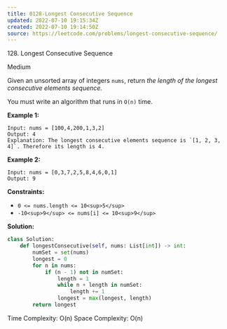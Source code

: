 ```yaml
---
title: 0128-Longest Consecutive Sequence
updated: 2022-07-10 19:15:34Z
created: 2022-07-10 19:14:50Z
source: https://leetcode.com/problems/longest-consecutive-sequence/
---
```


128\. Longest Consecutive Sequence

Medium

Given an unsorted array of integers `nums`, return *the length of the longest consecutive elements sequence.*

You must write an algorithm that runs in `O(n)` time.

**Example 1:**

```
Input: nums = [100,4,200,1,3,2]
Output: 4
Explanation: The longest consecutive elements sequence is `[1, 2, 3, 4]`. Therefore its length is 4.

```

**Example 2:**

```
Input: nums = [0,3,7,2,5,8,4,6,0,1]
Output: 9

```

**Constraints:**

- `0 <= nums.length <= 10<sup>5</sup>`
- `-10<sup>9</sup> <= nums[i] <= 10<sup>9</sup>`

**Solution:**
```python
class Solution:
    def longestConsecutive(self, nums: List[int]) -> int:
        numSet = set(nums)
        longest = 0
        for n in nums:
            if (n - 1) not in numSet:
                length = 1
                while n + length in numSet:
                    length += 1
                longest = max(longest, length)
        return longest
```
Time Complexity: O(n)
Space Complexity: O(n)
